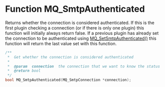 # Function MQ_SmtpAuthenticated

Returns whether the connection is considered authenticated. If this is the first plugin checking a connection (or if there is only one plugin) this function will initially always return false. If a previous plugin has already set the connection to be authenticated using [MQ_SetSmtpAuthenticated()](copernica-docs:Mailerq/mq_setsmtpauthenticated) this function will return the last value set with this function.

````c
/**
 *  Get whether the connection is considered authenticated
 *
 *  @param  connection  the connection that we want to know the status of
 *  @return bool
 */
bool MQ_SmtpAuthenticated(MQ_SmtpConnection *connection);
````